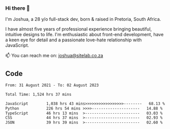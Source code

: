 ### Hi there 👋

I'm Joshua, a 28 y/o full-stack dev, born & raised in Pretoria, South Africa. 

I have almost five years of professional experience bringing beautiful, intuitive designs to life. I'm enthusiastic about front-end development, have a keen eye for detail and a passionate love-hate relationship with JavaScript.

📫 You can reach me on: joshua@sitelab.co.za

## **Code**

<!--START_SECTION:waka-->

```txt
From: 31 August 2021 - To: 02 August 2023

Total Time: 1,524 hrs 37 mins

JavaScript        1,038 hrs 43 mins>>>>>>>>>>>>>>>>>--------   68.13 %
Python            226 hrs 54 mins >>>>---------------------   14.88 %
TypeScript        46 hrs 13 mins  >------------------------   03.03 %
CSS               44 hrs 37 mins  >------------------------   02.93 %
JSON              39 hrs 39 mins  >------------------------   02.60 %
```

<!--END_SECTION:waka-->

